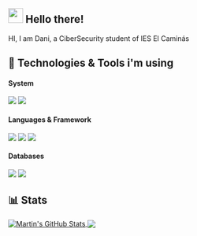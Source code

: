 ## <img src="https://raw.githubusercontent.com/MartinHeinz/MartinHeinz/master/wave.gif" width="30px"> Hello there!

HI, I am Dani, a CiberSecurity student of IES El Caminás

## 🔧 Technologies & Tools i'm using
#### System
![](https://img.shields.io/badge/VSCode-%2343853D?style=for-the-badge&logo=visual-studio-code&logoColor=white&color=007ACC)
![](https://img.shields.io/badge/Docker-%2343853D?style=for-the-badge&logo=docker&logoColor=white&color=2496ED)

#### Languages & Framework
![](https://img.shields.io/badge/Python-%2343853D?style=for-the-badge&logo=python&logoColor=white&color=3776AB)
![](https://img.shields.io/badge/TypeScript-%2343853D?style=for-the-badge&logo=typescript&logoColor=white&color=3178C6)
![](https://img.shields.io/badge/Markdown-%2343853D?style=for-the-badge&logo=markdown&logoColor=white&color=000000)


#### Databases
![](https://img.shields.io/badge/SQLite-%2343853D?style=for-the-badge&logo=sqlite&logoColor=white&color=003B57)
![](https://img.shields.io/badge/MongoDB-%2343853D?style=for-the-badge&logo=mongodb&logoColor=white&color=47A248)

## 📊 Stats
<a href="https://github.com/daniluca00/daniluca00">
  <img align="center" src="https://github-readme-stats.vercel.app/api?username=daniluca00&theme=dracula&line_height=27&show_icons=true&include_all_commits=true&count_private=true" alt="Martin's GitHub Stats" />
</a>
<a href="https://github.com/daniluca00/daniluca00">
  <img align="center" src="https://github-readme-stats.vercel.app/api/top-langs/?username=daniluca00&hide=java,html,tex&theme=dracula&langs_count=3&count_private=true" />
</a>
